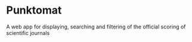 # Punktomat

A web app for displaying, searching and filtering of the official scoring of scientific journals
